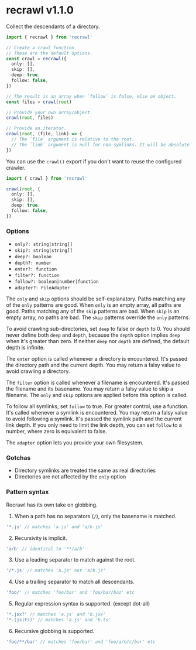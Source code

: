 # recrawl v1.1.0

Collect the descendants of a directory.

```ts
import { recrawl } from 'recrawl'

// Create a crawl function.
// These are the default options.
const crawl = recrawl({
  only: [],
  skip: [],
  deep: true,
  follow: false,
})

// The result is an array when `follow` is false, else an object.
const files = crawl(root)

// Provide your own array/object.
crawl(root, files)

// Provide an iterator.
crawl(root, (file, link) => {
  // The `file` argument is relative to the root.
  // The `link` argument is null for non-symlinks. It will be absolute if the target is outside the root.
})
```

You can use the `crawl()` export if you don't want to reuse the configured crawler.

```ts
import { crawl } from 'recrawl'

crawl(root, {
  only: [],
  skip: [],
  deep: true,
  follow: false,
})
```

### Options

- `only?: string|string[]`
- `skip?: string|string[]`
- `deep?: boolean`
- `depth?: number`
- `enter?: function`
- `filter?: function`
- `follow?: boolean|number|function`
- `adapter?: FileAdapter`

The `only` and `skip` options should be self-explanatory. Paths matching any of
the `only` patterns are good. When `only` is an empty array, all paths are good.
Paths matching any of the `skip` patterns are bad. When `skip` is an empty
array, no paths are bad. The `skip` patterns override the `only` patterns.

To avoid crawling sub-directories, set `deep` to false or `depth` to 0. You
should never define both `deep` and `depth`, because the `depth` option implies
`deep` when it's greater than zero. If neither `deep` nor `depth` are defined,
the default depth is infinite.

The `enter` option is called whenever a directory is encountered. It's passed
the directory path and the current depth. You may return a falsy value to avoid
crawling a directory.

The `filter` option is called whenever a filename is encountered. It's passed
the filename and its basename. You may return a falsy value to skip a filename.
The `only` and `skip` options are applied before this option is called.

To follow all symlinks, set `follow` to true. For greater control, use a
function. It's called whenever a symlink is encountered. You may return a falsy
value to avoid following a symlink. It's passed the symlink path and the current
link depth. If you only need to limit the link depth, you can set `follow` to a
number, where zero is equivalent to false.

The `adapter` option lets you provide your own filesystem.

### Gotchas

- Directory symlinks are treated the same as real directories
- Directories are not affected by the `only` option

### Pattern syntax

Recrawl has its own take on globbing.

1. When a path has no separators (`/`), only the basename is matched.

```js
'*.js' // matches 'a.js' and 'a/b.js'
```

2. Recursivity is implicit.

```js
'a/b' // identical to '**/a/b'
```

3. Use a leading separator to match against the root.

```js
'/*.js' // matches 'a.js' not 'a/b.js'
```

4. Use a trailing separator to match all descendants.

```js
'foo/' // matches 'foo/bar' and 'foo/bar/baz' etc
```

5. Regular expression syntax is supported. (except dot-all)

```js
'*.jsx?' // matches 'a.js' and 'b.jsx'
'*.(js|ts)' // matches 'a.js' and 'b.ts'
```

6. Recursive globbing is supported.

```js
'foo/**/bar' // matches 'foo/bar' and 'foo/a/b/c/bar' etc
```
